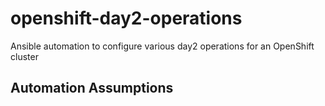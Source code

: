 # openshift-day2-operations
Ansible automation to configure various day2 operations for an OpenShift cluster


## Automation Assumptions



